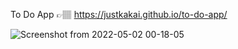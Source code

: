 To Do App 👉🏽 https://justkakai.github.io/to-do-app/

![Screenshot from 2022-05-02 00-18-05](https://user-images.githubusercontent.com/92310262/166166844-b6254835-d3c3-48d3-ba66-e0fe461d2f43.png)


